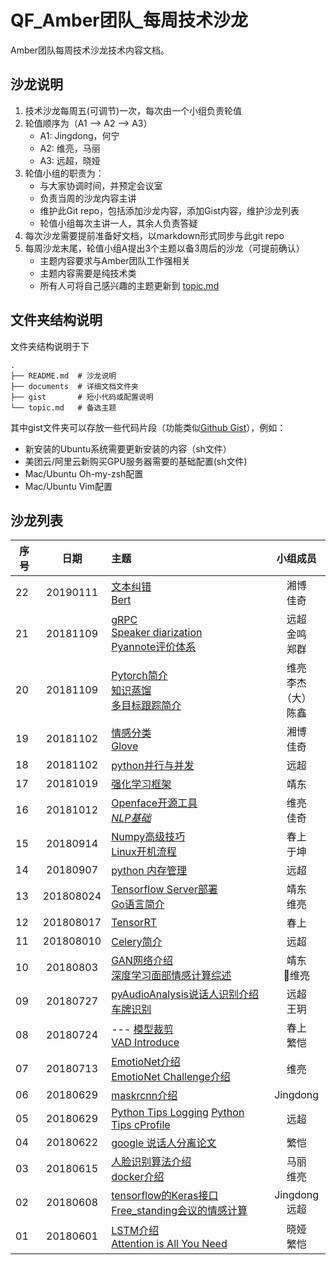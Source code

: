 # QF_Amber团队_每周技术沙龙


Amber团队每周技术沙龙技术内容文档。
## 沙龙说明
1. 技术沙龙每周五(可调节)一次，每次由一个小组负责轮值
2. 轮值顺序为（A1 --> A2 --> A3）
    - A1: Jingdong，何宁
    - A2: 维亮，马丽
    - A3: 远超，晓娅
3. 轮值小组的职责为：
    - 与大家协调时间，并预定会议室
    - 负责当周的沙龙内容主讲
    - 维护此Git repo，包括添加沙龙内容，添加Gist内容，维护沙龙列表
    - 轮值小组每次主讲一人，其余人负责答疑
4. 每次沙龙需要提前准备好文档，以markdown形式同步与此git repo
5. 每周沙龙末尾，轮值小组A提出3个主题以备3周后的沙龙（可提前确认）
    - 主题内容要求与Amber团队工作强相关
    - 主题内容需要是纯技术类
    - 所有人可将自己感兴趣的主题更新到 [topic.md](https://github.com/duyuanchao/QF_Amber_TechWeekly/blob/master/topic.md)

## 文件夹结构说明
文件夹结构说明于下
```
.
├── README.md  # 沙龙说明
├── documents  # 详细文档文件夹
├── gist       # 短小代码或配置说明
└── topic.md   # 备选主题
```
其中gist文件夹可以存放一些代码片段（功能类似[Github Gist](https://gist.github.com/)），例如：
- 新安装的Ubuntu系统需要更新安装的内容（sh文件）
- 美团云/阿里云新购买GPU服务器需要的基础配置(sh文件)
- Mac/Ubuntu Oh-my-zsh配置
- Mac/Ubuntu Vim配置

## 沙龙列表

| 序号 | 日期 | 主题 | 小组成员 |
| - | :-: |:- | :-: |
| 22 |20190111|[文本纠错](https://github.com/qingfan-amber/weekly-tech-salon/blob/master/documents/%E8%AF%AD%E8%A8%80%E6%A8%A1%E5%9E%8B%E5%88%86%E4%BA%AB20190111.pdf)<br>[Bert](https://github.com/qingfan-amber/weekly-tech-salon/blob/master/documents/%E6%B8%85%E5%B8%86%E6%B2%99%E9%BE%990110.pptx)| 湘博<br>佳奇 |
| 21 |20181109|[gRPC](https://github.com/qingfan-amber/weekly-tech-salon/blob/master/documents20190103_weekly_tech_grpc.pdf)<br>[Speaker diarization](https://github.com/qingfan-amber/weekly-tech-salon/blob/master/documents/Speaker-Diarizationljm.pdf)<br>[Pyannote评价体系](https://github.com/qingfan-amber/weekly-tech-salon/blob/master/documents/Pyannote.pdf) | 远超<br>金鸣<br>郑群 |
| 20 |20181109|[Pytorch简介](https://github.com/qingfan-amber/weekly-tech-salon/blob/master/documents/pytorch%E7%AE%80%E4%BB%8B.ipynb)<br>[知识蒸馏](https://github.com/qingfan-amber/weekly-tech-salon/blob/master/documents/%E6%96%87%E4%BB%B6.pdf)<br>[多目标跟踪简介](https://github.com/qingfan-amber/weekly-tech-salon/blob/master/documents/multi-tracking.ppt) | 维亮<br>李杰（大）<br>陈鑫 |
| 19 |20181102|[情感分类](https://github.com/qingfan-amber/weekly-tech-salon/blob/master/documents/%E6%B8%85%E5%B8%86%E6%B2%99%E9%BE%991116.pptx)<br>[Glove](https://github.com/qingfan-amber/weekly-tech-salon/blob/master/documents/GloVe%E7%AC%94%E8%AE%B0.pdf)| 湘博<br>佳奇 |
| 18 |20181102|[ python并行与并发 ](https://github.com/qingfan-amber/weekly-tech-salon/blob/master/documents/python_parallel.ipynb) | 远超 |
| 17 |20181019|[ 强化学习框架 ](https://github.com/qingfan-amber/weekly-tech-salon/blob/master/documents/) | 靖东 |
| 16 |20181012|[ Openface开源工具 ](https://github.com/qingfan-amber/weekly-tech-salon/blob/master/documents/Openface%20%E5%BC%80%E6%BA%90%E5%B7%A5%E5%85%B7%E6%95%B4%E7%90%86.pdf/)<br>[_NLP基础_](https://github.com/qingfan-amber/weekly-tech-salon/blob/master/documents/NLP%E5%9F%BA%E7%A1%80%E7%AE%80%E4%BB%8B.pdf)| 维亮<br>佳奇 |
| 15 |20180914|[Numpy高级技巧](https://github.com/qingfan-amber/weekly-tech-salon/blob/master/documents/)<br>[Linux开机流程](https://github.com/qingfan-amber/weekly-tech-salon/blob/master/documents/) | 春上<br>于坤 |
| 14 |20180907|[python 内存管理](https://github.com/qingfan-amber/weekly-tech-salon/blob/master/documents/python_memory_control.md) | 远超 |
| 13 |201808024|[Tensorflow Server部署](https://github.com/qingfan-amber/weekly-tech-salon/blob/master/documents/Tensorflow%20Server%E9%83%A8%E7%BD%B2.pdf)<br>[Go语言简介](https://github.com/qingfan-amber/weekly-tech-salon/blob/master/documents/Go%E8%AF%AD%E8%A8%80%E7%BC%96%E7%A8%8B.pdf) | 靖东<br>维亮 |
| 12 |201808017|[TensorRT](https://github.com/qingfan-amber/weekly-tech-salon/) | 春上 |
| 11 |201808010|[Celery简介](https://github.com/qingfan-amber/weekly-tech-salon/blob/master/documents/celery_intro.md) | 远超 |
| 10 |20180803|[GAN网络介绍](https://github.com/qingfan-amber/weekly-tech-salon/blob/master/documents/GAN.pdf)<br>[深度学习面部情感计算综述](https://github.com/qingfan-amber/weekly-tech-salon/blob/master/documents/Deep%20Facial%20Expression%20Recognition-%20A%20Survey.pdf) | 靖东<br>维亮 |
| 09 |20180727|[pyAudioAnalysis说话人识别介绍](https://github.com/qingfan-amber/weekly-tech-salon/blob/master/documents/pyAudioAnalysis_speaker_diarization.md)<br>[车牌识别](https://github.com/qingfan-amber/weekly-tech-salon/blob/master/documents/car_recognition.pdf) | 远超<br>王玥 |
| 08 |20180724|--- [模型裁剪](https://github.com/qingfan-amber/weekly-tech-salon/blob/master/documents/Pruning%20Introduction.pdf)<br>[VAD Introduce](https://github.com/qingfan-amber/weekly-tech-salon/blob/master/documents/introduction_of_VAD.pdf)| 春上<br>繁恺 |
| 07 |20180713|[EmotioNet介绍](https://github.com/qingfan-amber/weekly-tech-salon/blob/master/documents/EmotioNet.pdf) <br>[EmotioNet Challenge介绍](https://github.com/qingfan-amber/weekly-tech-salon/blob/master/documents/EmotioNet%20Challenge.pdf) | 维亮 |
| 06 |20180629|[maskrcnn介绍](https://github.com/qingfan-amber/weekly-tech-salon/blob/master/documents/mask.pdf) | Jingdong |
| 05 |20180629|[Python Tips Logging](https://github.com/qingfan-amber/weekly-tech-salon/blob/master/documents/python_tips_logging.md) [Python Tips cProfile](https://github.com/qingfan-amber/weekly-tech-salon/blob/master/documents/python_tips_cprofile.ipynb)  | 远超 |
| 04 |20180622|[google 说话人分离论文](https://github.com/qingfan-amber/weekly-tech-salon/blob/master/documents/%E3%80%8C%E9%B8%A1%E5%B0%BE%E9%85%92%E4%BC%9A%E6%95%88%E5%BA%94%E3%80%8D%EF%BC%9A%E4%B8%80%E4%B8%AA%E9%9F%B3%E9%A2%91-%E8%A7%86%E8%A7%89%E8%AF%AD%E9%9F%B3%E5%88%86%E7%A6%BB%E6%A8%A1%E5%9E%8B.pdf)  | 繁恺 |
| 03 |20180615|[人脸识别算法介绍](https://github.com/qingfan-amber/weekly-tech-salon/blob/master/documents/ArcFace%E8%AE%BA%E6%96%87.pdf) <br>[docker介绍](https://github.com/qingfan-amber/weekly-tech-salon/blob/master/documents/Docker%E6%80%BB%E7%BB%93.md) | 马丽 <br> 维亮 |
| 02 | 20180608|[tensorflow的Keras接口](https://github.com/qingfan-amber/weekly-tech-salon/blob/master/documents/keras-JD.pdf)<br> [Free_standing会议的情感计算](https://github.com/qingfan-amber/weekly-tech-salon/blob/master/documents/affective_free_standing_conversation.md)| Jingdong <br> 远超 |
| 01 | 20180601|[LSTM介绍](https://github.com/qingfan-amber/weekly-tech-salon/blob/master/documents/lstm-understanding-applications.pdf)<br> [Attention is All You Need](https://github.com/qingfan-amber/weekly-tech-salon/blob/master/documents/attention%20is%20all%20you%20need.md)| 晓娅 <br> 繁恺 |
